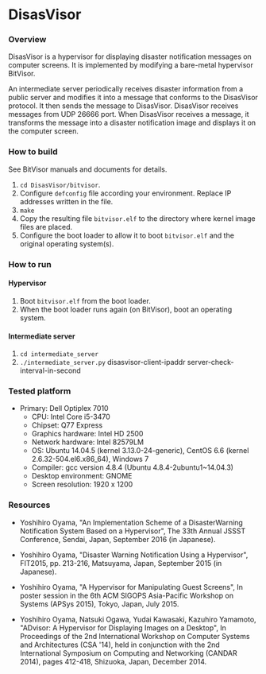 # DisasVisor

### Overview

DisasVisor is a hypervisor for displaying disaster notification messages on computer screens.
It is implemented by modifying a bare-metal hypervisor BitVisor.

An intermediate server periodically receives disaster information from a public server
and modifies it into a message that conforms to the DisasVisor protocol.  It then sends the
message to DisasVisor.  DisasVisor receives messages from UDP 26666 port.  When DisasVisor
receives a message, it transforms the message into a disaster notification image and
displays it on the computer screen.

### How to build

See BitVisor manuals and documents for details.

1. `cd DisasVisor/bitvisor`.
2. Configure `defconfig` file according your environment.  Replace IP addresses written in the file.
3. `make`
4. Copy the resulting file `bitvisor.elf` to the directory where kernel image files are placed.
5. Configure the boot loader to allow it to boot `bitvisor.elf` and the original operating system(s).

### How to run

#### Hypervisor

1. Boot `bitvisor.elf` from the boot loader.
2. When the boot loader runs again (on BitVisor), boot an operating system.

#### Intermediate server

1. `cd intermediate_server`
2. `./intermediate_server.py` disasvisor-client-ipaddr server-check-interval-in-second

### Tested platform

* Primary: Dell Optiplex 7010
  * CPU: Intel Core i5-3470
  * Chipset: Q77 Express
  * Graphics hardware: Intel HD 2500
  * Network hardware: Intel 82579LM
  * OS: Ubuntu 14.04.5 (kernel 3.13.0-24-generic), CentOS 6.6 (kernel 2.6.32-504.el6.x86_64), Windows 7
  * Compiler: gcc version 4.8.4 (Ubuntu 4.8.4-2ubuntu1~14.04.3)
  * Desktop environment: GNOME
  * Screen resolution: 1920 x 1200

### Resources

* Yoshihiro Oyama, "An Implementation Scheme of a DisasterWarning Notification System Based on a Hypervisor", The 33th Annual JSSST Conference, Sendai, Japan, September 2016 (in Japanese).

* Yoshihiro Oyama, "Disaster Warning Notification Using a Hypervisor", FIT2015, pp. 213-216, Matsuyama, Japan, September 2015 (in Japanese).

* Yoshihiro Oyama, "A Hypervisor for Manipulating Guest Screens", In poster session in the 6th ACM SIGOPS Asia-Pacific Workshop on Systems (APSys 2015), Tokyo, Japan, July 2015.

* Yoshihiro Oyama, Natsuki Ogawa, Yudai Kawasaki, Kazuhiro Yamamoto, "ADvisor: A Hypervisor for Displaying Images on a Desktop", In Proceedings of the 2nd International Workshop on Computer Systems and Architectures (CSA '14), held in conjunction with the 2nd International Symposium on Computing and Networking (CANDAR 2014), pages 412-418, Shizuoka, Japan, December 2014. 
